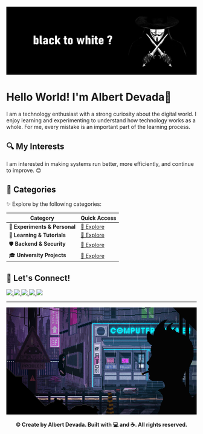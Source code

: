 ![background](img/background.png)

# Hello World! I'm Albert Devada👋
I am a technology enthusiast with a strong curiosity about the digital world. I enjoy learning and experimenting to understand how technology works as a whole. For me, every mistake is an important part of the learning process.

## 🔍 My Interests
I am interested in making systems run better, more efficiently, and continue to improve. 😊


## 📁 Categories
✨ Explore by the following categories:

| Category | Quick Access |
|----------|--------------|
| 🔬 **Experiments & Personal** | [🔗 Explore](https://github.com/albertdveada/Experiments/blob/main/README.md) |
| 📘 **Learning & Tutorials** | [🔗 Explore](https://github.com/albertdveada/Learning/blob/main/README.md) |
| 🛡️ **Backend & Security** | [🔗 Explore](https://github.com/albertdveada/Backend-Security/blob/main/README.md) |
| 🎓 **University Projects** | [🔗 Explore](https://github.com/albertdveada/University-Projects/blob/main/README.md) |

## 🚀 Let's Connect!
<a href="https://instagram.com/albert_devada" target="_blank">
  <img src="https://img.shields.io/badge/Instagram-E4405F?style=for-the-badge&logo=instagram&logoColor=white" />
</a>
<a href="https://t.me/albertdevada" target="_blank">
  <img src="https://img.shields.io/badge/Telegram-2CA5E0?style=for-the-badge&logo=telegram&logoColor=white" />
</a>
<a href="https://linkedin.com/in/noufalburhan/" target="_blank">
  <img src="https://img.shields.io/badge/LinkedIn-0077B5?style=for-the-badge&logo=linkedin&logoColor=white" />
</a>
<a href="https://hackerone.com/albertdevada" target="_blank">
  <img src="https://img.shields.io/badge/Hackerone-494649?style=for-the-badge&logo=hackerone&logoColor=white" />
</a>
<a href="https://bugcrowd.com/albertdevada" target="_blank">
  <img src="https://img.shields.io/badge/Bugcrowd-F26822?style=for-the-badge&logo=bugcrowd&logoColor=white" />
</a>

---

![background](img/cyber-city.gif)

<p align="center">
  <b>© Create by Albert Devada. Built with 💻 and ☕. All rights reserved.</b>
</p>
